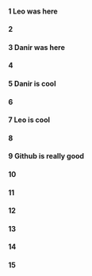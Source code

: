 #### 1 Leo was here
#### 2
#### 3 Danir was here
#### 4
#### 5 Danir is cool
#### 6
#### 7 Leo is cool
#### 8
#### 9 Github is really good
#### 10
#### 11
#### 12
#### 13
#### 14
#### 15